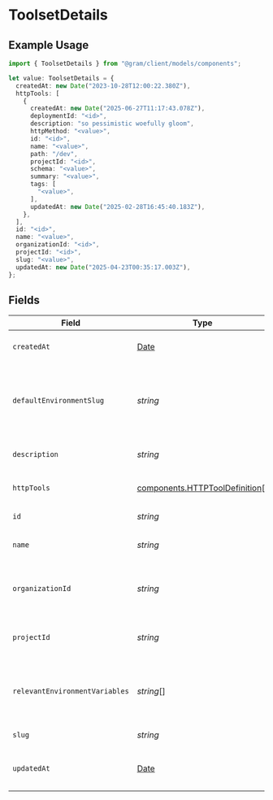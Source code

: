 # ToolsetDetails

## Example Usage

```typescript
import { ToolsetDetails } from "@gram/client/models/components";

let value: ToolsetDetails = {
  createdAt: new Date("2023-10-28T12:00:22.380Z"),
  httpTools: [
    {
      createdAt: new Date("2025-06-27T11:17:43.078Z"),
      deploymentId: "<id>",
      description: "so pessimistic woefully gloom",
      httpMethod: "<value>",
      id: "<id>",
      name: "<value>",
      path: "/dev",
      projectId: "<id>",
      schema: "<value>",
      summary: "<value>",
      tags: [
        "<value>",
      ],
      updatedAt: new Date("2025-02-28T16:45:40.183Z"),
    },
  ],
  id: "<id>",
  name: "<value>",
  organizationId: "<id>",
  projectId: "<id>",
  slug: "<value>",
  updatedAt: new Date("2025-04-23T00:35:17.003Z"),
};
```

## Fields

| Field                                                                                         | Type                                                                                          | Required                                                                                      | Description                                                                                   |
| --------------------------------------------------------------------------------------------- | --------------------------------------------------------------------------------------------- | --------------------------------------------------------------------------------------------- | --------------------------------------------------------------------------------------------- |
| `createdAt`                                                                                   | [Date](https://developer.mozilla.org/en-US/docs/Web/JavaScript/Reference/Global_Objects/Date) | :heavy_check_mark:                                                                            | When the toolset was created.                                                                 |
| `defaultEnvironmentSlug`                                                                      | *string*                                                                                      | :heavy_minus_sign:                                                                            | The slug of the environment to use as the default for the toolset                             |
| `description`                                                                                 | *string*                                                                                      | :heavy_minus_sign:                                                                            | Description of the toolset                                                                    |
| `httpTools`                                                                                   | [components.HTTPToolDefinition](../../models/components/httptooldefinition.md)[]              | :heavy_check_mark:                                                                            | The HTTP tools in this toolset                                                                |
| `id`                                                                                          | *string*                                                                                      | :heavy_check_mark:                                                                            | The ID of the toolset                                                                         |
| `name`                                                                                        | *string*                                                                                      | :heavy_check_mark:                                                                            | The name of the toolset                                                                       |
| `organizationId`                                                                              | *string*                                                                                      | :heavy_check_mark:                                                                            | The organization ID this toolset belongs to                                                   |
| `projectId`                                                                                   | *string*                                                                                      | :heavy_check_mark:                                                                            | The project ID this toolset belongs to                                                        |
| `relevantEnvironmentVariables`                                                                | *string*[]                                                                                    | :heavy_minus_sign:                                                                            | The environment variables that are relevant to the toolset                                    |
| `slug`                                                                                        | *string*                                                                                      | :heavy_check_mark:                                                                            | The slug of the toolset                                                                       |
| `updatedAt`                                                                                   | [Date](https://developer.mozilla.org/en-US/docs/Web/JavaScript/Reference/Global_Objects/Date) | :heavy_check_mark:                                                                            | When the toolset was last updated.                                                            |